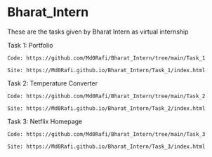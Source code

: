 # Bharat_Intern

These are the tasks given by Bharat Intern as virtual internship

Task 1: Portfolio

    Code: https://github.com/Md0Rafi/Bharat_Intern/tree/main/Task_1

    Site: https://Md0Rafi.github.io/Bharat_Intern/Task_1/index.html

Task 2: Temperature Converter

    Code: https://github.com/Md0Rafi/Bharat_Intern/tree/main/Task_2

    Site: https://Md0Rafi.github.io/Bharat_Intern/Task_2/index.html

Task 3: Netflix Homepage

    Code: https://github.com/Md0Rafi/Bharat_Intern/tree/main/Task_3

    Site: https://Md0Rafi.github.io/Bharat_Intern/Task_3/index.html
